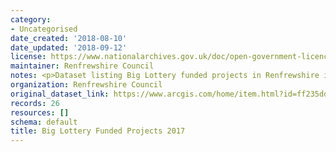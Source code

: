 ```yaml
---
category:
- Uncategorised
date_created: '2018-08-10'
date_updated: '2018-09-12'
license: https://www.nationalarchives.gov.uk/doc/open-government-licence/version/3/
maintainer: Renfrewshire Council
notes: <p>Dataset listing Big Lottery funded projects in Renfrewshire in 2017.</p>
organization: Renfrewshire Council
original_dataset_link: https://www.arcgis.com/home/item.html?id=ff235ddc77b64f1a8ccea9781b97f572
records: 26
resources: []
schema: default
title: Big Lottery Funded Projects 2017
---
```

